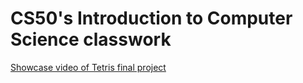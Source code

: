 # CS50's Introduction to Computer Science classwork

[Showcase video of Tetris final project](https://www.youtube.com/watch?v=7HUY6lGIqz4)
